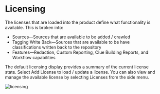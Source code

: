 # Licensing

The licenses that are loaded into the product define what functionality is available. This is broken
into:

- Sources—Sources that are available to be added / crawled
- Tagging Write Back—Sources that are available to be have classifications written back to the
  repository
- Features—Redaction, Custom Reporting, Clue Building Reports, and Workflow capabilities

The default licensing display provides a summary of the current license state. Select Add License to
load / update a license. You can also view and manage the available license by selecting Licenses
from the side menu.

![licensing](/img/product_docs/dataclassification/5.6.2/configuration/licensing.webp)
